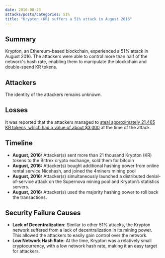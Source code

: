```yaml
---
date: 2016-08-23
attacks/posts/categories: 51%
title: "Krypton (KR) suffers a 51% attack in August 2016"
---
```


## Summary

Krypton, an Ethereum-based blockchain, experienced a 51% attack in August 2016. The attackers were able to control more than half of the network's hash rate, enabling them to manipulate the blockchain and double-spend KR tokens.

## Attackers

The identity of the attackers remains unknown. 

## Losses

It was reported that the attackers managed to [steal approximately 21,465 KR tokens, which had a value of about $3,000](https://bitcoinist.net/attack-krypton-dry-run-ethereum/) at the time of the attack.

## Timeline

- **August, 2016:** Attacker(s) sent more than 21 thousand Krypton (KR) tokens to the Bittrex crypto exchange, sold them for bitcoin
- **August, 2016:** Attacker(s) bought additional hashing power from online rental service Nicehash, and joined the 4miners mining pool
- **August, 2016:** Attacker(s) simultaneously launched a distributed denial-of-service attack on the Supernova mining pool and Krypton’s statistics servers.
- **August, 2016:** Attacker(s) used the majority hashing power to roll back the transactions.

## Security Failure Causes

- **Lack of Decentralization:** Similar to other 51% attacks, the Krypton network suffered from a lack of decentralization in its mining power. This allowed the attackers to easily gain control over the network.
- **Low Network Hash Rate:** At the time, Krypton was a relatively small cryptocurrency, with a low network hash rate, making it an easy target for attackers.
